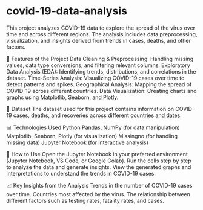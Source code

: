 # covid-19-data-analysis
This project analyzes COVID-19 data to explore the spread of the virus over time and across different regions. The analysis includes data preprocessing, visualization, and insights derived from trends in cases, deaths, and other factors.

📌 Features of the Project
Data Cleaning & Preprocessing: Handling missing values, data type conversions, and filtering relevant columns.
Exploratory Data Analysis (EDA): Identifying trends, distributions, and correlations in the dataset.
Time-Series Analysis: Visualizing COVID-19 cases over time to detect patterns and spikes.
Geographical Analysis: Mapping the spread of COVID-19 across different countries.
Data Visualization: Creating charts and graphs using Matplotlib, Seaborn, and Plotly.

📂 Dataset
The dataset used for this project contains information on COVID-19 cases, deaths, and recoveries across different countries and dates.

📊 Technologies Used
Python
Pandas, NumPy (for data manipulation)
Matplotlib, Seaborn, Plotly (for visualization)
Missingno (for handling missing data)
Jupyter Notebook (for interactive analysis)

📝 How to Use
Open the Jupyter Notebook in your preferred environment (Jupyter Notebook, VS Code, or Google Colab).
Run the cells step by step to analyze the data and generate insights.
View the generated graphs and interpretations to understand the trends in COVID-19 cases.

📈 Key Insights from the Analysis
Trends in the number of COVID-19 cases over time.
Countries most affected by the virus.
The relationship between different factors such as testing rates, fatality rates, and cases.
